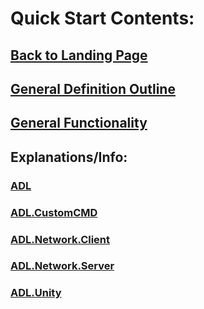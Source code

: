 # Quick Start Contents:

## <a href="https://github.com/ByteChkR/ADL" target="_blank">Back to Landing Page</a>
## <a href="https://bytechkr.github.io/ADL/quick_start/adl_def_outline.html" target="_blank">General Definition Outline</a>
## <a href="https://bytechkr.github.io/ADL/quick_start/adl_functionality.html" target="_blank">General Functionality</a>

## Explanations/Info:
### <a href="https://bytechkr.github.io/ADL/quick_start/adl_explanations.html" target="_blank">ADL</a>
### <a href="https://bytechkr.github.io/ADL/quick_start/adl_customcmd_explanations.html" target="_blank">ADL.CustomCMD</a>
### <a href="https://bytechkr.github.io/ADL/quick_start/adl_network_client_explanation.html" target="_blank">ADL.Network.Client</a>
### <a href="https://bytechkr.github.io/ADL/quick_start/adl_network_server_explanation.html" target="_blank">ADL.Network.Server</a>
### <a href="https://bytechkr.github.io/ADL/quick_start/adl_unity_explanation.html" target="_blank">ADL.Unity</a>
